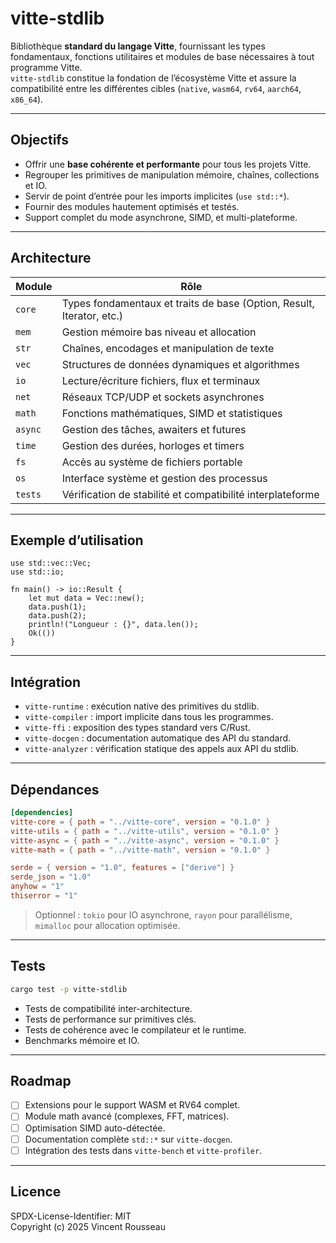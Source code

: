 

# vitte-stdlib

Bibliothèque **standard du langage Vitte**, fournissant les types fondamentaux, fonctions utilitaires et modules de base nécessaires à tout programme Vitte.  
`vitte-stdlib` constitue la fondation de l’écosystème Vitte et assure la compatibilité entre les différentes cibles (`native`, `wasm64`, `rv64`, `aarch64`, `x86_64`).

---

## Objectifs

- Offrir une **base cohérente et performante** pour tous les projets Vitte.  
- Regrouper les primitives de manipulation mémoire, chaînes, collections et IO.  
- Servir de point d’entrée pour les imports implicites (`use std::*`).  
- Fournir des modules hautement optimisés et testés.  
- Support complet du mode asynchrone, SIMD, et multi-plateforme.

---

## Architecture

| Module        | Rôle |
|---------------|------|
| `core`        | Types fondamentaux et traits de base (Option, Result, Iterator, etc.) |
| `mem`         | Gestion mémoire bas niveau et allocation |
| `str`         | Chaînes, encodages et manipulation de texte |
| `vec`         | Structures de données dynamiques et algorithmes |
| `io`          | Lecture/écriture fichiers, flux et terminaux |
| `net`         | Réseaux TCP/UDP et sockets asynchrones |
| `math`        | Fonctions mathématiques, SIMD et statistiques |
| `async`       | Gestion des tâches, awaiters et futures |
| `time`        | Gestion des durées, horloges et timers |
| `fs`          | Accès au système de fichiers portable |
| `os`          | Interface système et gestion des processus |
| `tests`       | Vérification de stabilité et compatibilité interplateforme |

---

## Exemple d’utilisation

```vitte
use std::vec::Vec;
use std::io;

fn main() -> io::Result {
    let mut data = Vec::new();
    data.push(1);
    data.push(2);
    println!("Longueur : {}", data.len());
    Ok(())
}
```

---

## Intégration

- `vitte-runtime` : exécution native des primitives du stdlib.  
- `vitte-compiler` : import implicite dans tous les programmes.  
- `vitte-ffi` : exposition des types standard vers C/Rust.  
- `vitte-docgen` : documentation automatique des API du standard.  
- `vitte-analyzer` : vérification statique des appels aux API du stdlib.

---

## Dépendances

```toml
[dependencies]
vitte-core = { path = "../vitte-core", version = "0.1.0" }
vitte-utils = { path = "../vitte-utils", version = "0.1.0" }
vitte-async = { path = "../vitte-async", version = "0.1.0" }
vitte-math = { path = "../vitte-math", version = "0.1.0" }

serde = { version = "1.0", features = ["derive"] }
serde_json = "1.0"
anyhow = "1"
thiserror = "1"
``` 

> Optionnel : `tokio` pour IO asynchrone, `rayon` pour parallélisme, `mimalloc` pour allocation optimisée.

---

## Tests

```bash
cargo test -p vitte-stdlib
```

- Tests de compatibilité inter-architecture.  
- Tests de performance sur primitives clés.  
- Tests de cohérence avec le compilateur et le runtime.  
- Benchmarks mémoire et IO.

---

## Roadmap

- [ ] Extensions pour le support WASM et RV64 complet.  
- [ ] Module math avancé (complexes, FFT, matrices).  
- [ ] Optimisation SIMD auto-détectée.  
- [ ] Documentation complète `std::*` sur `vitte-docgen`.  
- [ ] Intégration des tests dans `vitte-bench` et `vitte-profiler`.

---

## Licence

SPDX-License-Identifier: MIT  
Copyright (c) 2025 Vincent Rousseau